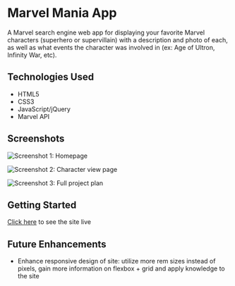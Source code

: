 # Marvel Mania App
A Marvel search engine web app for displaying your favorite Marvel characters (superhero or supervillain) with a description and photo of each, as well as what events the character was involved in (ex: Age of Ultron, Infinity War, etc).

## Technologies Used
* HTML5
* CSS3
* JavaScript/jQuery
* Marvel API

## Screenshots
![Screenshot 1: Homepage](https://i.imgur.com/dZxfVGu.png)

![Screenshot 2: Character view page](https://i.imgur.com/EwEq9CC.png)

![Screenshot 3: Full project plan](https://i.imgur.com/57AxxR2.png)

## Getting Started
[Click here](https://marvel-mania.netlify.app) to see the site live

## Future Enhancements
* Enhance responsive design of site: utilize more rem sizes instead of pixels, gain more information on flexbox + grid and apply knowledge to the site